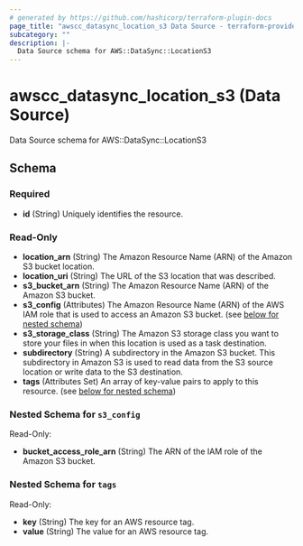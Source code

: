 ```yaml
---
# generated by https://github.com/hashicorp/terraform-plugin-docs
page_title: "awscc_datasync_location_s3 Data Source - terraform-provider-awscc"
subcategory: ""
description: |-
  Data Source schema for AWS::DataSync::LocationS3
---
```


# awscc_datasync_location_s3 (Data Source)

Data Source schema for AWS::DataSync::LocationS3



<!-- schema generated by tfplugindocs -->
## Schema

### Required

- **id** (String) Uniquely identifies the resource.

### Read-Only

- **location_arn** (String) The Amazon Resource Name (ARN) of the Amazon S3 bucket location.
- **location_uri** (String) The URL of the S3 location that was described.
- **s3_bucket_arn** (String) The Amazon Resource Name (ARN) of the Amazon S3 bucket.
- **s3_config** (Attributes) The Amazon Resource Name (ARN) of the AWS IAM role that is used to access an Amazon S3 bucket. (see [below for nested schema](#nestedatt--s3_config))
- **s3_storage_class** (String) The Amazon S3 storage class you want to store your files in when this location is used as a task destination.
- **subdirectory** (String) A subdirectory in the Amazon S3 bucket. This subdirectory in Amazon S3 is used to read data from the S3 source location or write data to the S3 destination.
- **tags** (Attributes Set) An array of key-value pairs to apply to this resource. (see [below for nested schema](#nestedatt--tags))

<a id="nestedatt--s3_config"></a>
### Nested Schema for `s3_config`

Read-Only:

- **bucket_access_role_arn** (String) The ARN of the IAM role of the Amazon S3 bucket.


<a id="nestedatt--tags"></a>
### Nested Schema for `tags`

Read-Only:

- **key** (String) The key for an AWS resource tag.
- **value** (String) The value for an AWS resource tag.



